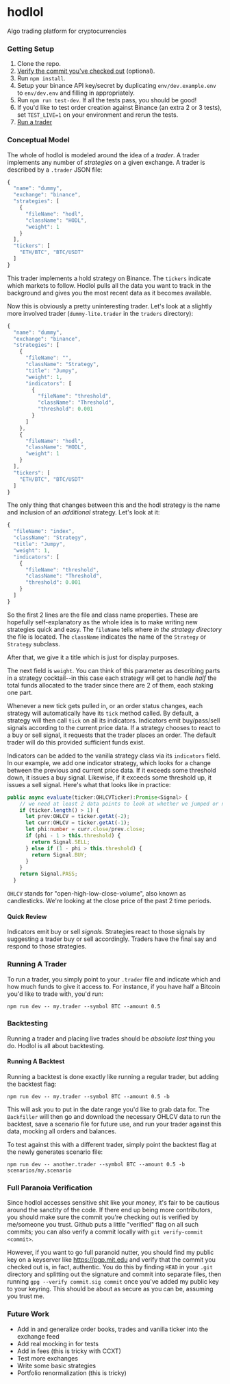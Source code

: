# hodlol
Algo trading platform for cryptocurrencies


### Getting Setup
1. Clone the repo.
1. [Verify the commit you've checked out](#full-paranoia-verification) (optional).
1. Run `npm install`.
1. Setup your binance API key/secret by duplicating `env/dev.example.env` to `env/dev.env` and filling in appropriately.
1. Run `npm run test-dev`. If all the tests pass, you should be good!
1. If you'd like to test order creation against Binance (an extra 2 or 3 tests), set `TEST_LIVE=1` on your environment and rerun the tests.
1. [Run a trader](#running-a-trader)


### Conceptual Model
The whole of hodlol is modeled around the idea of a _trader_. A trader implements any number of _strategies_ on a given exchange. A trader is described by a `.trader` JSON file:

```javascript
{
  "name": "dummy",
  "exchange": "binance",
  "strategies": [
    {
      "fileName": "hodl",
      "className": "HODL",
      "weight": 1
    }
  ],
  "tickers": [
    "ETH/BTC", "BTC/USDT"
  ]
}
```

This trader implements a hold strategy on Binance. The `tickers` indicate which markets to follow. Hodlol pulls all the data you want to track in the background and gives you the most recent data as it becomes available.

Now this is obviously a pretty uninteresting trader. Let's look at a slightly more involved trader (`dummy-lite.trader` in the `traders` directory):

```javascript
{
  "name": "dummy",
  "exchange": "binance",
  "strategies": [
    {
      "fileName": "",
      "className": "Strategy",
      "title": "Jumpy",
      "weight": 1,
      "indicators": [
        { 
          "fileName": "threshold", 
          "className": "Threshold", 
          "threshold": 0.001 
        }
      ]
    },
    {
      "fileName": "hodl",
      "className": "HODL",
      "weight": 1
    }
  ],
  "tickers": [
    "ETH/BTC", "BTC/USDT"
  ]
}

```

The only thing that changes between this and the hodl strategy is the name and inclusion of an _additional_ strategy. Let's look at it:

```javascript
{
  "fileName": "index",
  "className": "Strategy",
  "title": "Jumpy",
  "weight": 1,
  "indicators": [
    { 
      "fileName": "threshold", 
      "className": "Threshold", 
      "threshold": 0.001 
    }
  ]
}
```
So the first 2 lines are the file and class name properties. These are hopefully self-explanatory as the whole idea is to make writing new strategies quick and easy. The `fileName` tells where _in the strategy directory_ the file is located. The `className` indicates the name of the `Strategy` or `Strategy` subclass.

After that, we give it a title which is just for display purposes.

The next field is `weight`. You can think of this parameter as describing parts in a strategy cocktail--in this case each strategy will get to handle _half_ the total funds allocated to the trader since there are 2 of them, each staking one part.

Whenever a new tick gets pulled in, or an order status changes, each strategy will automatically have its `tick` method called. By default, a strategy will then call `tick` on all its indicators. Indicators emit buy/pass/sell signals according to the current price data. If a strategy chooses to react to a buy or sell signal, it requests that the trader places an order. The default trader will do this provided sufficient funds exist.

Indicators can be added to the vanilla strategy class via its `indicators` field. In our example, we add one indicator strategy, which looks for a change between the previous and current price data. If it exceeds some threshold down, it issues a buy signal. Likewise, if it exceeds some threshold up, it issues a sell signal. Here's what that looks like in practice:

```typescript
public async evaluate(ticker:OHLCVTicker):Promise<Signal> {
    // we need at least 2 data points to look at whether we jumped or not
    if (ticker.length() > 1) {
      let prev:OHLCV = ticker.getAt(-2);
      let curr:OHLCV = ticker.getAt(-1);
      let phi:number = curr.close/prev.close;
      if (phi - 1 > this.threshold) {
        return Signal.SELL;
      } else if (1 - phi > this.threshold) {
        return Signal.BUY;
      }
    }
    return Signal.PASS;
  }
```

`OHLCV` stands for "open-high-low-close-volume", also known as candlesticks. We're looking at the close price of the past 2 time periods.

#### Quick Review
Indicators emit buy or sell _signals_. Strategies react to those signals by suggesting a trader buy or sell accordingly. Traders have the final say and respond to those strategies.

### Running A Trader
To run a trader, you simply point to your `.trader` file and indicate which and how much funds to give it access to. For instance, if you have half a Bitcoin you'd like to trade with, you'd run:

    npm run dev -- my.trader --symbol BTC --amount 0.5

### Backtesting
Running a trader and placing live trades should be _absolute last_ thing you do. Hodlol is all about backtesting.

#### Running A Backtest
Running a backtest is done exactly like running a regular trader, but adding the backtest flag:

    npm run dev -- my.trader --symbol BTC --amount 0.5 -b

This will ask you to put in the date range you'd like to grab data for. The `Backfiller` will then go and download the necessary OHLCV data to run the backtest, save a scenario file for future use, and run your trader against this data, mocking all orders and balances.

To test against this with a different trader, simply point the backtest flag at the newly generates scenario file:

    npm run dev -- another.trader --symbol BTC --amount 0.5 -b scenarios/my.scenario

### Full Paranoia Verification
Since hodlol accesses sensitive shit like your _money_, it's fair to be cautious around the sanctity of the code. If there end up being more contributors, you should make sure the commit you're checking out is verified by me/someone you trust. Github puts a little "verified" flag on all such commits; you can also verify a commit locally with `git verify-commit <commit>`.

However, if you want to go full paranoid nutter, you should find my public key on a keyserver like https://pgp.mit.edu and verify that the commit you checked out is, in fact, authentic. You do this by finding `HEAD` in your `.git` directory and splitting out the signature and commit into separate files, then running `gpg --verify commit.sig commit` once you've added my public key to your keyring. This should be about as secure as you can be, assuming you trust me.

### Future Work
* Add in and generalize order books, trades and vanilla ticker into the exchange feed
* Add real mocking in for tests
* Add in fees (this is tricky with CCXT)
* Test more exchanges
* Write some basic strategies
* Portfolio renormalization (this is tricky)
